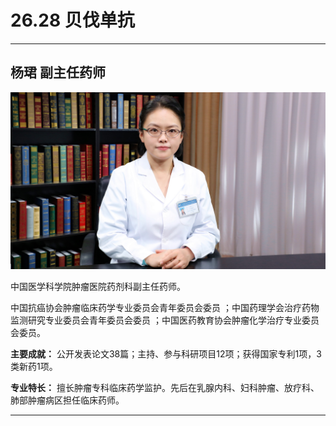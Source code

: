 # 26.28 贝伐单抗

---

## 杨珺 副主任药师

![1684767406864](image/c26_028/1684767406864.png)

中国医学科学院肿瘤医院药剂科副主任药师。

中国抗癌协会肿瘤临床药学专业委员会青年委员会委员 ；中国药理学会治疗药物监测研究专业委员会青年委员会委员 ；中国医药教育协会肿瘤化学治疗专业委员会委员。

**主要成就：** 公开发表论文38篇；主持、参与科研项目12项；获得国家专利1项，3类新药1项。

**专业特长：** 擅长肿瘤专科临床药学监护。先后在乳腺内科、妇科肿瘤、放疗科、肺部肿瘤病区担任临床药师。

---
